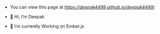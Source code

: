 - You can view this page at *https://deepak4499.github.io/deepak4499/*

- 👋 Hi, I’m Deepak
- 🌱 I’m currently Working on Ember.js

<!---
deepak4499/deepak4499 is a ✨ special ✨ repository because its `README.md` (this file) appears on your GitHub profile.
You can click the Preview link to take a look at your changes.
--->
